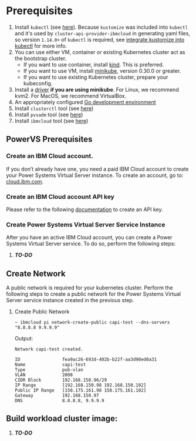 # Prerequisites

1. Install `kubectl` (see [here](https://kubernetes.io/docs/tasks/tools/install-kubectl/#install-kubectl-binary-with-curl-on-linux)). Because `kustomize` was included into `kubectl` and it's used by `cluster-api-provider-ibmcloud` in generating yaml files, so version `1.14.0+` of `kubectl` is required, see [integrate kustomize into kubectl](https://github.com/kubernetes/enhancements/issues/633) for more info.
2. You can use either VM, container or existing Kubernetes cluster act as the bootstrap cluster.
   - If you want to use container, install [kind](https://github.com/kubernetes-sigs/kind#installation-and-usage). This is preferred.
   - If you want to use VM, install [minikube](https://kubernetes.io/docs/tasks/tools/install-minikube/), version 0.30.0 or greater.
   - If you want to use existing Kubernetes cluster, prepare your kubeconfig.
3. Install a [driver](https://github.com/kubernetes/minikube/blob/master/docs/drivers.md) **if you are using minikube**. For Linux, we recommend kvm2. For MacOS, we recommend VirtualBox.
4. An appropriately configured [Go development environment](https://golang.org/doc/install)
5. Install `clusterctl` tool (see [here](https://cluster-api.sigs.k8s.io/user/quick-start.html#install-clusterctl))
6. Install `pvsadm` tool (see [here](https://github.com/ppc64le-cloud/pvsadm#installation))
6. Install `ibmcloud` tool (see [here](https://github.com/IBM-Cloud/ibm-cloud-cli-release#downloads))


## **PowerVS Prerequisites**

###	Create an IBM Cloud account.

If you don’t already have one, you need a paid IBM Cloud account to create your Power Systems Virtual Server instance.
To create an account, go to: [cloud.ibm.com](https://cloud.ibm.com).

###	Create an IBM Cloud account API key

Please refer to the following [documentation](https://cloud.ibm.com/docs/account?topic=account-userapikey) to create an API key.


### Create Power Systems Virtual Server Service Instance

After you have an active IBM Cloud account, you can create a Power Systems Virtual Server service. To do so, perform the following steps:

1. ***TO-DO***

## Create Network

A public network is required for your kubernetes cluster. Perform the following steps to create a public network for the Power Systems Virtual Server service instance created in the previous step.

1. Create Public Network

    ```console
    ~ ibmcloud pi network-create-public capi-test --dns-servers "8.8.8.8 9.9.9.9"
    ```

    Output:
    ```console
    Network capi-test created.
                        
    ID                fea9ac26-693d-402b-b22f-aa3d90ed0a31   
    Name              capi-test  
    Type              pub-vlan   
    VLAN              2008   
    CIDR Block        192.168.150.96/29   
    IP Range          [192.168.150.98 192.168.150.102]   
    Public IP Range   [158.175.161.98 158.175.161.102]   
    Gateway           192.168.150.97   
    DNS               8.8.8.8, 9.9.9.9
    ```

## Build workload cluster image: 

1. ***TO-DO***

